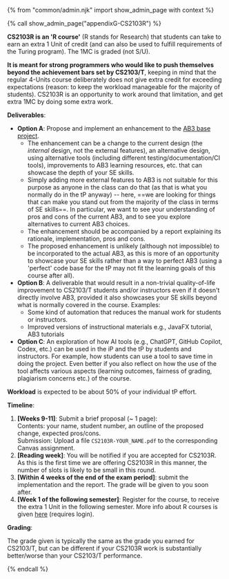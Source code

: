 {% from "common/admin.njk" import show_admin_page with context %}

{% call show_admin_page("appendixG-CS2103R") %}
<div id="main">

**CS2103R is an 'R course'** (R stands for Research) that students can take to earn an extra 1 Unit of credit (and can also be used to fulfill requirements of the Turing program). The 1MC is graded (not S/U).

**It is meant for strong programmers who would like to push themselves beyond the achievement bars set by CS2103/T**, keeping in mind that the regular 4-Units course deliberately does not give extra credit for exceeding expectations (reason: to keep the workload manageable for the majority of students). CS2103R is an opportunity to work around that limitation, and get extra 1MC by doing some extra work.

****Deliverables****:
* **Option A**: Propose and implement an enhancement to the [AB3 base project](https://se-education.org/addressbook-level3/).
  * The enhancement can be a change to the current design (the _internal_ design, not the external features), an alternative design, using alternative tools (including different testing/documentation/CI tools), improvements to AB3 learning resources, etc. that can showcase the depth of your SE skills.<br>
  * Simply adding more external features to AB3 is not suitable for this purpose as anyone in the class can do that (as that is what you normally do in the tP anyway) -- here, ==we are looking for things that can make you stand out from the majority of the class in terms of SE skills==. In particular, we want to see your understanding of pros and cons of the current AB3, and to see you explore alternatives to current AB3 choices.
  * The enhancement should be accompanied by a report explaining its rationale, implementation, pros and cons.
  * The proposed enhancement is unlikely (although not impossible) to be incorporated to the actual AB3, as this is more of an opportunity to showcase your SE skills rather than a way to perfect AB3 (using a 'perfect' code base for the tP may not fit the learning goals of this course after all).
* **Option B**: A deliverable that would result in a non-trivial quality-of-life improvement to CS2103/T students and/or instructors even if it doesn't directly involve AB3, provided it also showcases your SE skills beyond what is normally covered in the course. Examples:
  * Some kind of automation that reduces the manual work for students or instructors.
  * Improved versions of instructional materials e.g., JavaFX tutorial, AB3 tutorials
* **Option C**: An exploration of how AI tools (e.g., ChatGPT, GitHub Copilot, Codex, etc.) can be used in the iP and the tP by students and instructors. For example, how students can use a tool to save time in doing the project. Even better if you also reflect on how the use of the tool affects various aspects (learning outcomes, fairness of grading, plagiarism concerns etc.) of the course.

****Workload**** is expected to be about 50% of your individual tP effort.

****Timeline****:
1. **[Weeks 9-11]**: Submit a brief proposal (~ 1 page):<br>
   Contents: your name, student number, an outline of the proposed change, expected pros/cons.<br>
   Submission: Upload a file `CS2103R-YOUR_NAME.pdf` to the corresponding Canvas assignment.
1. **[Reading week]**: You will be notified if you are accepted for CS2103R. As this is the first time we are offering CS2103R in this manner, the number of slots is likely to be small in this round.
1. **[Within 4 weeks of the end of the exam period]**: submit the implementation and the report. The grade will be given to you soon after.
1. **[Week 1 of the following semester]**: Register for the course, to receive the extra 1 Unit in the following semester. More info about R courses is given [here](https://wiki.nus.edu.sg/pages/viewpage.action?spaceKey=SUW&title=R+Modules) (requires login).

****Grading****:

The grade given is typically the same as the grade you earned for CS2103/T, but can be different if your CS2103R work is substantially better/worse than your CS2103/T performance.

</div>

{% endcall %}

